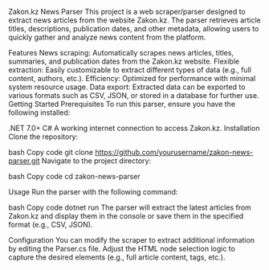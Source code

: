 Zakon.kz News Parser
This project is a web scraper/parser designed to extract news articles from the website Zakon.kz. The parser retrieves article titles, descriptions, publication dates, and other metadata, allowing users to quickly gather and analyze news content from the platform.

Features
News scraping: Automatically scrapes news articles, titles, summaries, and publication dates from the Zakon.kz website.
Flexible extraction: Easily customizable to extract different types of data (e.g., full content, authors, etc.).
Efficiency: Optimized for performance with minimal system resource usage.
Data export: Extracted data can be exported to various formats such as CSV, JSON, or stored in a database for further use.
Getting Started
Prerequisites
To run this parser, ensure you have the following installed:

.NET 7.0+
C#
A working internet connection to access Zakon.kz.
Installation
Clone the repository:

bash
Copy code
git clone https://github.com/yourusername/zakon-news-parser.git
Navigate to the project directory:

bash
Copy code
cd zakon-news-parser

Usage
Run the parser with the following command:

bash
Copy code
dotnet run
The parser will extract the latest articles from Zakon.kz and display them in the console or save them in the specified format (e.g., CSV, JSON).

Configuration
You can modify the scraper to extract additional information by editing the Parser.cs file. Adjust the HTML node selection logic to capture the desired elements (e.g., full article content, tags, etc.).
